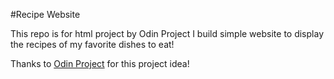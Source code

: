 #Recipe Website

This repo is for html project by Odin Project
I build simple website to display the recipes of my favorite dishes to eat!


Thanks to [Odin Project](https://www.theodinproject.com "the best for beginners!") for this project idea!